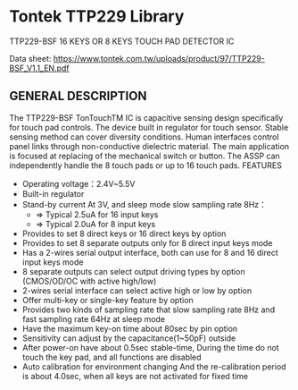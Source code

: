 # Tontek TTP229 Library

TTP229-BSF 16 KEYS OR 8 KEYS TOUCH PAD DETECTOR IC

Data sheet: https://www.tontek.com.tw/uploads/product/97/TTP229-BSF_V1.1_EN.pdf

## GENERAL DESCRIPTION

The TTP229-BSF TonTouchTM IC is capacitive sensing design specifically for touch pad controls.
The device built in regulator for touch sensor. Stable sensing method can cover diversity conditions.
Human interfaces control panel links through non-conductive dielectric material. The main application
is focused at replacing of the mechanical switch or button. The ASSP can independently handle the 8
touch pads or up to 16 touch pads.
FEATURES
* Operating voltage：2.4V~5.5V
* Built-in regulator
* Stand-by current
At 3V, and sleep mode slow sampling rate 8Hz：
  * => Typical 2.5uA for 16 input keys
  * => Typical 2.0uA for 8 input keys
* Provides to set 8 direct keys or 16 direct keys by option
* Provides to set 8 separate outputs only for 8 direct input keys mode
* Has a 2-wires serial output interface, both can use for 8 and 16 direct input keys mode
* 8 separate outputs can select output driving types by option
(CMOS/OD/OC with active high/low)
* 2-wires serial interface can select active high or low by option
* Offer multi-key or single-key feature by option
* Provides two kinds of sampling rate that slow sampling rate 8Hz
and fast sampling rate 64Hz at sleep mode
* Have the maximum key-on time about 80sec by pin option
* Sensitivity can adjust by the capacitance(1~50pF) outside
* After power-on have about 0.5sec stable-time,
During the time do not touch the key pad, and all functions are disabled
* Auto calibration for environment changing
And the re-calibration period is about 4.0sec, when all keys are not activated for fixed time 
